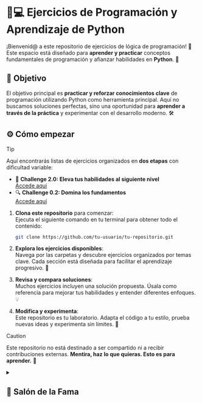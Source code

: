 # 🧠💻 **Ejercicios de Programación y Aprendizaje de Python**

¡Bienvenid@ a este repositorio de ejercicios de lógica de programación! 🌟 Este espacio está diseñado para **aprender y practicar** conceptos fundamentales de programación y afianzar habilidades en **Python**. 🐍  

## 🎯 **Objetivo**

El objetivo principal es **practicar y reforzar conocimientos clave** de programación utilizando Python como herramienta principal. Aquí no buscamos soluciones perfectas, sino una oportunidad para **aprender a través de la práctica** y experimentar con el desarrollo moderno. 🛠️  

## ⚙️ **Cómo empezar**

> [!TIP]  
> Aquí encontrarás listas de ejercicios organizados en **dos etapas** con dificultad variable:  
> - 🚀 **Challenge 2.0: Eleva tus habilidades al siguiente nivel**  
> [Accede aquí](https://github.com/JoseMRT2004/Python-24/blob/main/CHANLENGE-2.0.md)  
> - 🔍 **Challenge 0.2: Domina los fundamentos**  
> [Accede aquí](https://github.com/JoseMRT2004/Python-24/blob/main/CHANLENGE-2.0.md)

1. **Clona este repositorio** para comenzar:  
   Ejecuta el siguiente comando en tu terminal para obtener todo el contenido:  
   ```bash
   git clone https://github.com/tu-usuario/tu-repositorio.git
   ```  

2. **Explora los ejercicios disponibles**:  
   Navega por las carpetas y descubre ejercicios organizados por temas clave. Cada sección está diseñada para facilitar el aprendizaje progresivo. 📂  

3. **Revisa y compara soluciones**:  
   Muchos ejercicios incluyen una solución propuesta. Úsala como referencia para mejorar tus habilidades y entender diferentes enfoques. 💡  

4. **Modifica y experimenta**:  
   Este repositorio es tu laboratorio. Adapta el código a tu estilo, prueba nuevas ideas y experimenta sin límites. 🎨  

>[!CAUTION]
> Este repositorio no está destinado a ser compartido ni a recibir contribuciones externas. **Mentira, haz lo que quieras. Esto es para aprender.** 🙌


<details> <summary><h2><b>🏅 Salón de la Fama<b><h3></summary>
   
 - [x] [Linus torvalds](https://github.com/torvalds)
 - [] 
 - [] 
 - [] 
 - []
   
* _Nombres de los que completaron el reto_ 📃
   
</details>
